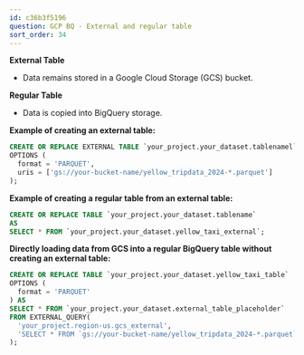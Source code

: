 ```yaml
---
id: c36b3f5196
question: GCP BQ - External and regular table
sort_order: 34
---
```



**External Table**

- Data remains stored in a Google Cloud Storage (GCS) bucket.

**Regular Table**

- Data is copied into BigQuery storage.

**Example of creating an external table:**

```sql
CREATE OR REPLACE EXTERNAL TABLE `your_project.your_dataset.tablenamel`
OPTIONS (
  format = 'PARQUET',
  uris = ['gs://your-bucket-name/yellow_tripdata_2024-*.parquet']
);
```

**Example of creating a regular table from an external table:**

```sql
CREATE OR REPLACE TABLE `your_project.your_dataset.tablename`
AS
SELECT * FROM `your_project.your_dataset.yellow_taxi_external`;
```

**Directly loading data from GCS into a regular BigQuery table without creating an external table:**

```sql
CREATE OR REPLACE TABLE `your_project.your_dataset.yellow_taxi_table`
OPTIONS (
  format = 'PARQUET'
) AS
SELECT * FROM `your_project.your_dataset.external_table_placeholder`
FROM EXTERNAL_QUERY(
  'your_project.region-us.gcs_external',
  'SELECT * FROM `gs://your-bucket-name/yellow_tripdata_2024-*.parquet`'
);
```